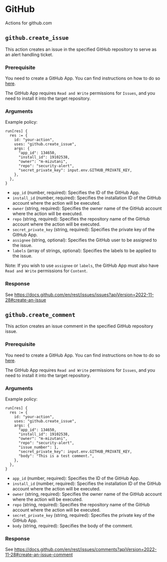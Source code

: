 # GitHub

Actions for github.com

## `github.create_issue`

This action creates an issue in the specified GitHub repository to serve as an alert handling ticket.

### Prerequisite

You need to create a GitHub App. You can find instructions on how to do so [here](https://docs.github.com/en/apps/creating-github-apps/creating-github-apps/creating-a-github-app).

The GitHub App requires `Read and Write` permissions for `Issues`, and you need to install it into the target repository.

### Arguments

Example policy:

```rego
run[res] {
  res := {
    id: "your-action",
    uses: "github.create_issue",
    args: {
      "app_id": 134650,
      "install_id": 19102538,
      "owner": "m-mizutani",
      "repo": "security-alert",
      "secret_private_key": input.env.GITHUB_PRIVATE_KEY,
    },
  },
}
```

- `app_id` (number, required): Specifies the ID of the GitHub App.
- `install_id` (number, required): Specifies the installation ID of the GitHub account where the action will be executed.
- `owner` (string, required): Specifies the owner name of the GitHub account where the action will be executed.
- `repo` (string, required): Specifies the repository name of the GitHub account where the action will be executed.
- `secret_private_key` (string, required): Specifies the private key of the GitHub App.
- `assignee` (string, optional): Specifies the GitHub user to be assigned to the issue.
- `labels` (array of strings, optional): Specifies the labels to be applied to the issue.

Note: If you wish to use `assignee` or `labels`, the GitHub App must also have `Read and Write` permissions for `Content`.

### Response

See https://docs.github.com/en/rest/issues/issues?apiVersion=2022-11-28#create-an-issue

## `github.create_comment`

This action creates an issue comment in the specified GitHub repository issue.

### Prerequisite

You need to create a GitHub App. You can find instructions on how to do so [here](https://docs.github.com/en/apps/creating-github-apps/creating-github-apps/creating-a-github-app).

The GitHub App requires `Read and Write` permissions for `Issues`, and you need to install it into the target repository.

### Arguments

Example policy:

```rego
run[res] {
  res := {
    id: "your-action",
    uses: "github.create_issue",
    args: {
      "app_id": 134650,
      "install_id": 19102538,
      "owner": "m-mizutani",
      "repo": "security-alert",
      "issue_number": 1,
      "secret_private_key": input.env.GITHUB_PRIVATE_KEY,
      "body": "This is a test comment.",
    },
  },
}
```

- `app_id` (number, required): Specifies the ID of the GitHub App.
- `install_id` (number, required): Specifies the installation ID of the GitHub account where the action will be executed.
- `owner` (string, required): Specifies the owner name of the GitHub account where the action will be executed.
- `repo` (string, required): Specifies the repository name of the GitHub account where the action will be executed.
- `secret_private_key` (string, required): Specifies the private key of the GitHub App.
- `body` (string, required): Specifies the body of the comment.

### Response

See https://docs.github.com/en/rest/issues/comments?apiVersion=2022-11-28#create-an-issue-comment
